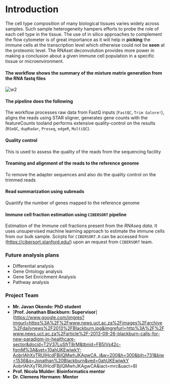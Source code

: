 # Introduction
The cell type composition of many biological tissues varies widely across samples. Such sample heterogeneity hampers efforts to probe the role of each cell type in the tissue. The use of in silico approaches to complement the flow cytometer is of great importance as it will help in **picking** the immune cells at the transcription level which otherwise could not be **seen** at the proteomic level. The RNAset deconvolution provides more power in making a conclusion about a given immune cell population in a specific tissue or microenvironment.
#### **The workflow shows the summary of the mixture matrix generation from the RNA fastq files**
![w2](https://user-images.githubusercontent.com/26459707/66849989-35d86980-ef78-11e9-9971-fac9fdd9e1a9.png)
#### **The pipeline does the following**
The workflow processes raw data from FastQ inputs (`FastQC`, `Trim Galore!`), aligns the reads using STAR sligner, generates gene counts with the featureCounts tooland performs extensive quality-control on the results (`RSeQC`, `dupRadar`, `Preseq`, `edgeR`, `MultiQC`).
#### **Quality control**
This is used to assess the quality of the reads from the sequencing facility
#### **Treaming and alignment of the reads to the reference genome**
To remove the adapter sequences and also do the quality control on the trimmed reads
#### **Read summarization using subreads**
Quantify the number of genes mapped to the reference genome
#### **Immune cell fraction estimation using `CIBERSORT` pipeline**
Estimation of the Immune cell fractions present from the _RNAseq data_. It uses unsupervised machine learning approach to estimate the immune cells from our bulk sample. Scirpts for `CIBERSORT.R` can be accessed from (https://cibersort.stanford.edu/) upon an request from `CIBERSORT` team.

### **Future analysis plans**
* Differential analysis
* Gene Ontology analysis
* Gene Set Enrichment Analysis
* Pathway analysis
### **Project Team**
* **Mr. Javan Okendo: PhD student**
* [**Prof. Jonathan Blackburn: Supervisor**](https://www.google.com/imgres?imgurl=https%3A%2F%2Fwww.news.uct.ac.za%2Fimages%2Farchive%2Fdailynews%2F2013%2FBlackburn.jpg&imgrefurl=http%3A%2F%2Fwww.news.uct.ac.za%2Farticle%2F-2013-08-26-blackburn-calls-for-new-paradigm-in-healthcare-sector&docid=T2V37LuSfrT8rM&tbnid=FB5IVs42c-fgmM%3A&vet=10ahUKEwiwkY-AobrlAhXyTRUIHcdFBjIQMwhJKAgwCA..i&w=200&h=300&bih=731&biw=1536&q=Jonathan%20Blackburn&ved=0ahUKEwiwkY AobrlAhXyTRUIHcdFBjIQMwhJKAgwCA&iact=mrc&uact=8)
* **Prof. Nicola Mulder: Bioinformatics mentor**
* **Dr. Clemens Hermann: Mentor**

